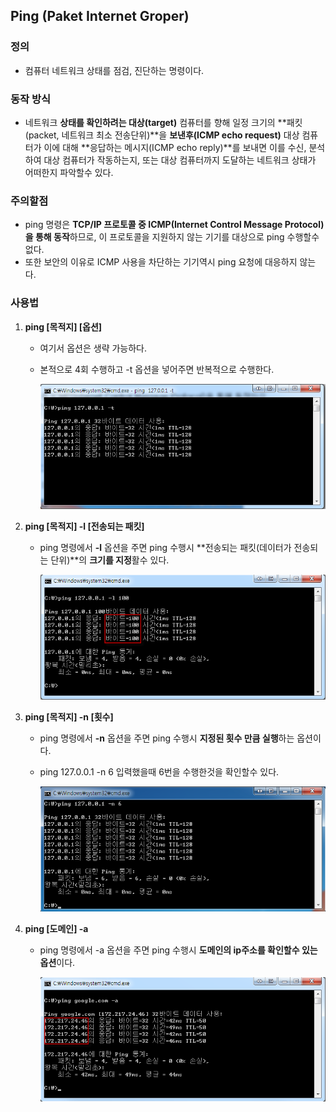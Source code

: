 ## Ping (Paket Internet Groper)

### 정의

- 컴퓨터 네트워크 상태를 점검, 진단하는 명령이다. 

### 동작 방식 

- 네트워크 **상태를 확인하려는 대상(target)** 컴퓨터를 향해 일정 크기의 **패킷(packet, 네트워크 최소 전송단위)**을 **보낸후(ICMP echo request)** 대상 컴퓨터가 이에 대해 **응답하는 메시지(ICMP echo reply)**를 보내면 이를 수신, 분석하여 대상 컴퓨터가 작동하는지, 또는 대상 컴퓨터까지 도달하는 네트워크 상태가 어떠한지 파악할수 있다.

### 주의할점

- ping 명령은 **TCP/IP 프로토콜 중 ICMP(Internet Control Message Protocol)을 통해 동작**하므로, 이 프로토콜을 지원하지 않는 기기를 대상으로 ping 수행할수 없다.
- 또한 보안의 이유로 ICMP 사용을 차단하는 기기역시 ping 요청에 대응하지 않는다. 

### 사용법

1. **ping [목적지] [옵션]**

   - 여기서 옵션은 생략 가능하다. 

   - 본적으로 4회 수행하고 -t 옵션을 넣어주면 반복적으로 수행한다. 

     <img src="./images/ping이용방법1.png" width="500">

2. **ping [목적지] -l [전송되는 패킷]**

   - ping 명령에서 **-l** 옵션을 주면 ping 수행시 **전송되는 패킷(데이터가 전송되는 단위)**의 **크기를 지정**활수 있다. 

     <img src="./images/ping이용방법2.png" width="500">

3. **ping [목적지] -n [횟수]**

   - ping 명령에서 **-n** 옵션을 주면 ping 수행시 **지정된 횟수 만큼 실행**하는 옵션이다. 

   - ping 127.0.0.1 -n 6 입력했을때 6번을 수행한것을 확인할수 있다. 

     <img src="./images/ping이용방법3.png" width="500">

4. **ping [도메인] -a**

   - ping 명령에서 -a 옵션을 주면 ping 수행시 **도메인의 ip주소를 확인할수 있는 옵션**이다. 

     <img src="./images/ping이용방법4.png" width="500">